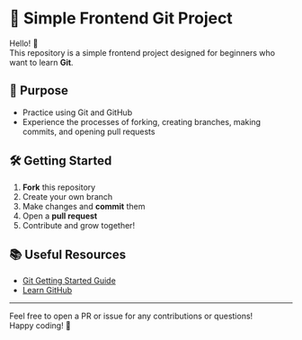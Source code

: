 # 🚀 Simple Frontend Git Project

Hello! 👋  
This repository is a simple frontend project designed for beginners who want to learn **Git**.

## 🎯 Purpose

- Practice using Git and GitHub  
- Experience the processes of forking, creating branches, making commits, and opening pull requests

## 🛠️ Getting Started

1. **Fork** this repository  
2. Create your own branch  
3. Make changes and **commit** them  
4. Open a **pull request**  
5. Contribute and grow together!

## 📚 Useful Resources

- [Git Getting Started Guide](https://www.atlassian.com/git/tutorials)
- [Learn GitHub](https://docs.github.com/en/get-started/quickstart)

---

Feel free to open a PR or issue for any contributions or questions!  
Happy coding! 🎉

